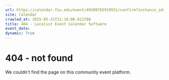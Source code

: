 ```yaml
---
url: https://calendar.fiu.edu/event/49109765919551/confirm?instance_id=49109765960537&return=https%3A%2F%2Fcalendar.fiu.edu%2Fthefrost
site: Calendar
crawled_at: 2025-05-21T11:16:00.811788
title: 404 - Localist Event Calendar Software
event_date: 
dynamic: True
---
```


# 404 - not found
We couldn't find the page on this community event platform.
